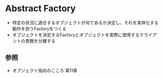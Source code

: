 # Abstract Factory
- 特定の状況に適合するオブジェクトが何であるか決定し、それを実体化する動作を担うFactoryをつくる
- オブジェクトを決定するFactoryとオブジェクトを実際に使用するクライアントの責務を分離する

## 参照
- オブジェクト指向のこころ 第11章
